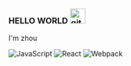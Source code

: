 ### HELLO WORLD <img src="https://github.githubassets.com/images/mona-whisper.gif" alt="githubimg" width="30"/>

I'm zhou

![JavaScript](https://img.shields.io/badge/-JavaScript-%23F6DE3A?style=flat-square&logo=javascript&logoColor=000000&labelColor=%23F6DE3A&color=%23FFCE5A)
![React](https://img.shields.io/badge/-React-%23282C34?style=flat-square&logo=react)
![Webpack](https://img.shields.io/badge/-Webpack-%232C3A42?style=flat-square&logo=Webpack)

<!-- ![github stats](https://github-readme-stats.vercel.app/api?username=singzis&show_icons=true&theme=dracula)

[![Top Langs](https://github-readme-stats.vercel.app/api/top-langs/?username=singzis&layout=compact)](https://github.com/anuraghazra/github-readme-stats)
 -->
